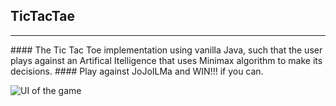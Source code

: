 ## TicTacTae
<hr>
#### The Tic Tac Toe implementation using vanilla Java, such that the user plays against an Artifical Itelligence that uses Minimax algorithm to make its decisions.  
#### Play against JoJoILMa and WIN!!! if you can.

![UI of the game](game_UI.png)
